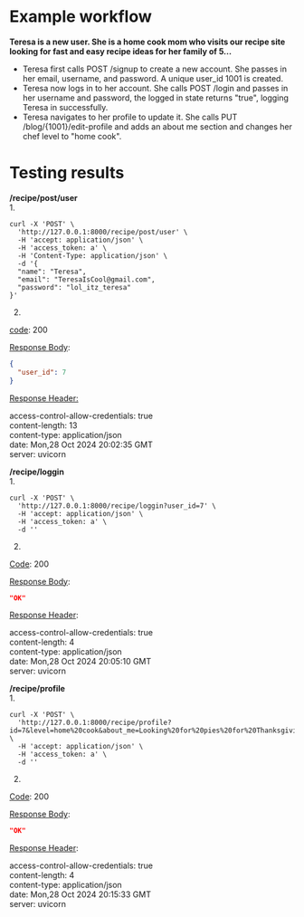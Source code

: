 # Example workflow
**Teresa is a new user. She is a home cook mom who visits our recipe site looking for fast and easy recipe ideas for her family of 5...**
- Teresa first calls POST /signup to create a new account. She passes in her email, username, and password. A unique user_id 1001 is created.
- Teresa now logs in to her account. She calls POST /login and passes in her username and password, the logged in state returns "true", logging Teresa in successfully.
- Teresa navigates to her profile to update it. She calls PUT /blog/{1001}/edit-profile and adds an about me section and changes her chef level to "home cook".


# Testing results  
**/recipe/post/user**  
1.  
```
curl -X 'POST' \  
  'http://127.0.0.1:8000/recipe/post/user' \  
  -H 'accept: application/json' \  
  -H 'access_token: a' \  
  -H 'Content-Type: application/json' \  
  -d '{  
  "name": "Teresa",  
  "email": "TeresaIsCool@gmail.com",  
  "password": "lol_itz_teresa"  
}'
```
  
2.  
<ins>code</ins>: 200

<ins>Response Body</ins>:

```json
{
  "user_id": 7
}
```
<ins>Response Header:</ins>  

 access-control-allow-credentials: true   
 content-length: 13  
 content-type: application/json  
 date: Mon,28 Oct 2024 20:02:35 GMT  
 server: uvicorn  
  
  
**/recipe/loggin**  
1.  
```
curl -X 'POST' \  
  'http://127.0.0.1:8000/recipe/loggin?user_id=7' \  
  -H 'accept: application/json' \  
  -H 'access_token: a' \  
  -d ''
```
2.  
<ins>Code</ins>: 200
  
<ins>Response Body</ins>:
  
```json
"OK"
```
<ins>Response Header</ins>:
  
access-control-allow-credentials: true   
 content-length: 4  
 content-type: application/json  
 date: Mon,28 Oct 2024 20:05:10 GMT  
 server: uvicorn  

  
**/recipe/profile**  
1.  
```
curl -X 'POST' \  
  'http://127.0.0.1:8000/recipe/profile?id=7&level=home%20cook&about_me=Looking%20for%20pies%20for%20Thanksgiving%21%21' \   
  -H 'accept: application/json' \  
  -H 'access_token: a' \  
  -d ''
```
2.
<ins>Code</ins>: 200
  
<ins>Response Body</ins>:
  
```json
"OK"
```
<ins>Response Header</ins>:
  
 access-control-allow-credentials: true  
 content-length: 4  
 content-type: application/json  
 date: Mon,28 Oct 2024 20:15:33 GMT  
 server: uvicorn  

  

